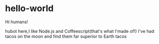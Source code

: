 # hello-world
Hi humans!

hubot here,I like Node.js and Coffeescript(that's what I'made of!)
I've had tacos on the moon and find them far superior to Earth tacos
